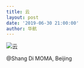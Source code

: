 ```yaml
---
title: 云
layout: post
date: '2019-06-30 21:00:00'
author: 华航
---
```


![云](https://dl.darkmatter.cn/albums/2019/2019-06/3AB53630-ADD1-4876-9D7E-C7FF4D34AF65.JPG)


@Shang Di MOMA, Beijing
